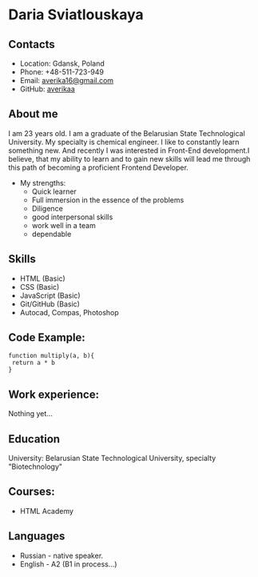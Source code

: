 # Daria Sviatlouskaya
## Contacts
* Location: Gdansk, Poland
* Phone: +48-511-723-949
* Email: averika16@gmail.com
* GitHub: [averikaa](https://github.com/averikaa 'github')
## About me
I am 23 years old. I am a graduate of the Belarusian State Technological University. My specialty is chemical engineer. I like to constantly learn something new. And recently I was interested in Front-End development.I believe, that my ability to learn and to gain new skills will lead me through this path of becoming a proficient Frontend Developer.
* My strengths:
    + Quick learner
    + Full immersion in the essence of the problems
    + Diligence
    + good interpersonal skills
    + work well in a team 
    + dependable
## Skills
* HTML (Basic)
* CSS (Basic)
* JavaScript (Basic)
* Git/GitHub (Basic)
* Autocad, Compas, Photoshop
## Code Example:
```
function multiply(a, b){
 return a * b
}
```
## Work experience:
Nothing yet…
## Education
University: Belarusian State Technological University, specialty "Biotechnology"
## Courses:
* HTML Academy
## Languages
* Russian - native speaker.
* English - A2 (B1 in process…)
